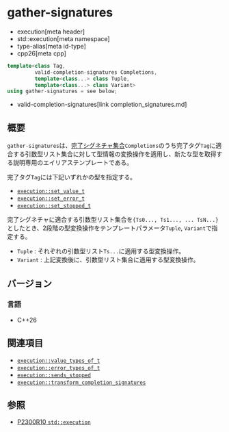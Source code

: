 # gather-signatures
* execution[meta header]
* std::execution[meta namespace]
* type-alias[meta id-type]
* cpp26[meta cpp]

```cpp
template<class Tag,
         valid-completion-signatures Completions,
         template<class...> class Tuple,
         template<class...> class Variant>
using gather-signatures = see below;
```
* valid-completion-signatures[link completion_signatures.md]

## 概要
`gather-signatures`は、[完了シグネチャ集合](completion_signatures.md)`Completions`のうち完了タグ`Tag`に適合する引数型リスト集合に対して型情報の変換操作を適用し、新たな型を取得する説明専用のエイリアステンプレートである。

完了タグ`Tag`には下記いずれかの型を指定する。

- [`execution::set_value_t`](set_value.md)
- [`execution::set_error_t`](set_error.md)
- [`execution::set_stopped_t`](set_stopped.md)

完了シグネチャに適合する引数型リスト集合を`{Ts0..., Ts1..., ... TsN...}`としたとき、2段階の型変換操作をテンプレートパラメータ`Tuple`, `Variant`で指定する。

- `Tuple` : それぞれの引数型リスト`Ts...`に適用する型変換操作。
- `Variant` : 上記変換後に、引数型リスト集合に適用する型変換操作。


## バージョン
### 言語
- C++26


## 関連項目
- [`execution::value_types_of_t`](value_types_of_t.md)
- [`execution::error_types_of_t`](error_types_of_t.md)
- [`execution::sends_stopped`](sends_stopped.md)
- [`execution::transform_completion_signatures`](transform_completion_signatures.md)


## 参照
- [P2300R10 `std::execution`](https://www.open-std.org/jtc1/sc22/wg21/docs/papers/2024/p2300r10.html)
